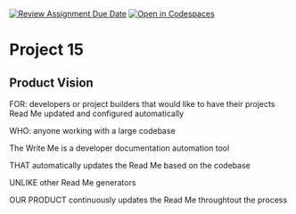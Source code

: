 
[![Review Assignment Due Date](https://classroom.github.com/assets/deadline-readme-button-22041afd0340ce965d47ae6ef1cefeee28c7c493a6346c4f15d667ab976d596c.svg)](https://classroom.github.com/a/_KG6YNPd)
[![Open in Codespaces](https://classroom.github.com/assets/launch-codespace-2972f46106e565e64193e422d61a12cf1da4916b45550586e14ef0a7c637dd04.svg)](https://classroom.github.com/open-in-codespaces?assignment_repo_id=20231659)

# Project 15

## Product Vision

FOR: developers or project builders that would like to have their projects Read Me updated and configured automatically

WHO: anyone working with a large codebase

The Write Me is a developer documentation automation tool

THAT automatically updates the Read Me based on the codebase

UNLIKE other Read Me generators

OUR PRODUCT continuously updates the Read Me throughtout the process